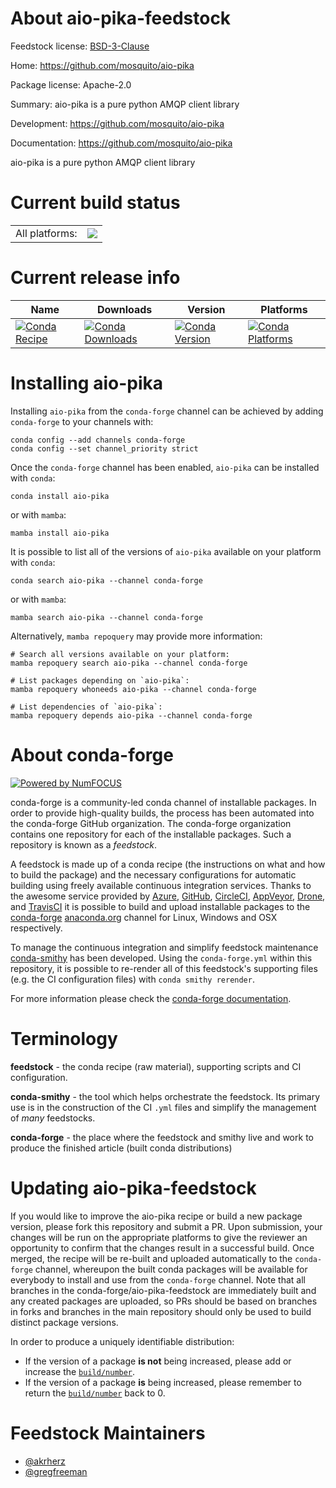 About aio-pika-feedstock
========================

Feedstock license: [BSD-3-Clause](https://github.com/conda-forge/aio-pika-feedstock/blob/main/LICENSE.txt)

Home: https://github.com/mosquito/aio-pika

Package license: Apache-2.0

Summary: aio-pika is a pure python AMQP client library

Development: https://github.com/mosquito/aio-pika

Documentation: https://github.com/mosquito/aio-pika

aio-pika is a pure python AMQP client library


Current build status
====================


<table><tr><td>All platforms:</td>
    <td>
      <a href="https://dev.azure.com/conda-forge/feedstock-builds/_build/latest?definitionId=7107&branchName=main">
        <img src="https://dev.azure.com/conda-forge/feedstock-builds/_apis/build/status/aio-pika-feedstock?branchName=main">
      </a>
    </td>
  </tr>
</table>

Current release info
====================

| Name | Downloads | Version | Platforms |
| --- | --- | --- | --- |
| [![Conda Recipe](https://img.shields.io/badge/recipe-aio--pika-green.svg)](https://anaconda.org/conda-forge/aio-pika) | [![Conda Downloads](https://img.shields.io/conda/dn/conda-forge/aio-pika.svg)](https://anaconda.org/conda-forge/aio-pika) | [![Conda Version](https://img.shields.io/conda/vn/conda-forge/aio-pika.svg)](https://anaconda.org/conda-forge/aio-pika) | [![Conda Platforms](https://img.shields.io/conda/pn/conda-forge/aio-pika.svg)](https://anaconda.org/conda-forge/aio-pika) |

Installing aio-pika
===================

Installing `aio-pika` from the `conda-forge` channel can be achieved by adding `conda-forge` to your channels with:

```
conda config --add channels conda-forge
conda config --set channel_priority strict
```

Once the `conda-forge` channel has been enabled, `aio-pika` can be installed with `conda`:

```
conda install aio-pika
```

or with `mamba`:

```
mamba install aio-pika
```

It is possible to list all of the versions of `aio-pika` available on your platform with `conda`:

```
conda search aio-pika --channel conda-forge
```

or with `mamba`:

```
mamba search aio-pika --channel conda-forge
```

Alternatively, `mamba repoquery` may provide more information:

```
# Search all versions available on your platform:
mamba repoquery search aio-pika --channel conda-forge

# List packages depending on `aio-pika`:
mamba repoquery whoneeds aio-pika --channel conda-forge

# List dependencies of `aio-pika`:
mamba repoquery depends aio-pika --channel conda-forge
```


About conda-forge
=================

[![Powered by
NumFOCUS](https://img.shields.io/badge/powered%20by-NumFOCUS-orange.svg?style=flat&colorA=E1523D&colorB=007D8A)](https://numfocus.org)

conda-forge is a community-led conda channel of installable packages.
In order to provide high-quality builds, the process has been automated into the
conda-forge GitHub organization. The conda-forge organization contains one repository
for each of the installable packages. Such a repository is known as a *feedstock*.

A feedstock is made up of a conda recipe (the instructions on what and how to build
the package) and the necessary configurations for automatic building using freely
available continuous integration services. Thanks to the awesome service provided by
[Azure](https://azure.microsoft.com/en-us/services/devops/), [GitHub](https://github.com/),
[CircleCI](https://circleci.com/), [AppVeyor](https://www.appveyor.com/),
[Drone](https://cloud.drone.io/welcome), and [TravisCI](https://travis-ci.com/)
it is possible to build and upload installable packages to the
[conda-forge](https://anaconda.org/conda-forge) [anaconda.org](https://anaconda.org/)
channel for Linux, Windows and OSX respectively.

To manage the continuous integration and simplify feedstock maintenance
[conda-smithy](https://github.com/conda-forge/conda-smithy) has been developed.
Using the ``conda-forge.yml`` within this repository, it is possible to re-render all of
this feedstock's supporting files (e.g. the CI configuration files) with ``conda smithy rerender``.

For more information please check the [conda-forge documentation](https://conda-forge.org/docs/).

Terminology
===========

**feedstock** - the conda recipe (raw material), supporting scripts and CI configuration.

**conda-smithy** - the tool which helps orchestrate the feedstock.
                   Its primary use is in the construction of the CI ``.yml`` files
                   and simplify the management of *many* feedstocks.

**conda-forge** - the place where the feedstock and smithy live and work to
                  produce the finished article (built conda distributions)


Updating aio-pika-feedstock
===========================

If you would like to improve the aio-pika recipe or build a new
package version, please fork this repository and submit a PR. Upon submission,
your changes will be run on the appropriate platforms to give the reviewer an
opportunity to confirm that the changes result in a successful build. Once
merged, the recipe will be re-built and uploaded automatically to the
`conda-forge` channel, whereupon the built conda packages will be available for
everybody to install and use from the `conda-forge` channel.
Note that all branches in the conda-forge/aio-pika-feedstock are
immediately built and any created packages are uploaded, so PRs should be based
on branches in forks and branches in the main repository should only be used to
build distinct package versions.

In order to produce a uniquely identifiable distribution:
 * If the version of a package **is not** being increased, please add or increase
   the [``build/number``](https://docs.conda.io/projects/conda-build/en/latest/resources/define-metadata.html#build-number-and-string).
 * If the version of a package **is** being increased, please remember to return
   the [``build/number``](https://docs.conda.io/projects/conda-build/en/latest/resources/define-metadata.html#build-number-and-string)
   back to 0.

Feedstock Maintainers
=====================

* [@akrherz](https://github.com/akrherz/)
* [@gregfreeman](https://github.com/gregfreeman/)

